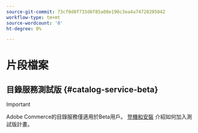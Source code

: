 ```yaml
---
source-git-commit: 73cf0d0f733d6f85a08e190c3ea4a74720205042
workflow-type: tm+mt
source-wordcount: '0'
ht-degree: 0%

---
```

# 片段檔案

## 目錄服務測試版 {#catalog-service-beta}

>[!IMPORTANT]
>
>Adobe Commerce的目錄服務僅適用於Beta用戶。 [登機和安裝](../catalog-service/installation.md) 介紹如何加入測試版計畫。
